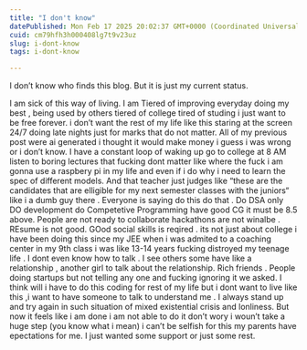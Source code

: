```yaml
---
title: "I don't know"
datePublished: Mon Feb 17 2025 20:02:37 GMT+0000 (Coordinated Universal Time)
cuid: cm79hfh3h000408lg7t9v23uz
slug: i-dont-know
tags: i-dont-know

---
```


I don’t know who finds this blog. But it is just my current status.

I am sick of this way of living. I am Tiered of improving everyday doing my best , being used by others tiered of college tired of studing i just want to be free forever. i don’t want the rest of my life like this staring at the screen 24/7 doing late nights just for marks that do not matter. All of my previous post were ai generated i thought it would make money i guess i was wrong or i don’t know. I have a constant loop of waking up go to college at 8 AM listen to boring lectures that fucking dont matter like where the fuck i am gonna use a raspbery pi in my life and even if i do why i need to learn the spec of different models. And that teacher just judges like “these are the candidates that are elligible for my next semester classes with the juniors“ like i a dumb guy there . Everyone is saying do this do that . Do DSA only DO development do Competetive Programming have good CG it must be 8.5 above. People are not ready to collaborate hackathons are not winalbe . REsume is not good. GOod social skills is reqired . its not just about college i have been doing this since my JEE when i was admited to a coaching center in my 9th class i was like 13-14 years fucking distroyed my teenage life . I dont even know how to talk . I see others some have like a relationship , another girl to talk about the relationship. Rich friends . People doing startups but not telling any one and fucking ignoring it we asked. I think will i have to do this coding for rest of my life but i dont want to live like this ,i want to have someone to talk to understand me . I always stand up and try again in such situation of mixed existential crisis and lonliness. But now it feels like i am done i am not able to do it don’t wory i woun’t take a huge step (you know what i mean) i can’t be selfish for this my parents have epectations for me. I just wanted some support or just some rest.